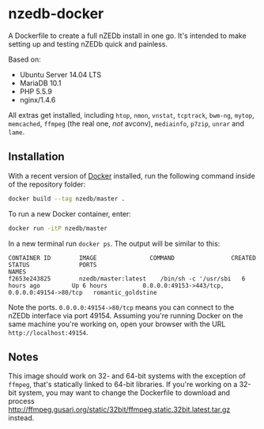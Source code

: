 # nzedb-docker

A Dockerfile to create a full nZEDb install in one go. It's intended to make setting up and testing nZEDb quick and painless.

Based on:

* Ubuntu Server 14.04 LTS
* MariaDB 10.1
* PHP 5.5.9
* nginx/1.4.6

All extras get installed, including `htop`, `nmon`, `vnstat`, `tcptrack`, `bwm-ng`, `mytop`, `memcached`, `ffmpeg` (the real one, *not* avconv), `mediainfo`, `p7zip`, `unrar` and `lame`.

## Installation

With a recent version of [Docker](https://www.docker.com) installed, run the following command inside of the repository folder:

```bash
docker build --tag nzedb/master .
```

To run a new Docker container, enter:

```bash
docker run -itP nzedb/master
```

In a new terminal run `docker ps`. The output will be similar to this:

```
CONTAINER ID        IMAGE               COMMAND                CREATED             STATUS              PORTS                                           NAMES
f2653e243825        nzedb/master:latest    /bin/sh -c '/usr/sbi   6 hours ago         Up 6 hours          0.0.0.0:49153->443/tcp, 0.0.0.0:49154->80/tcp   romantic_goldstine
```

Note the ports. `0.0.0.0:49154->80/tcp` means you can connect to the nZEDb interface via port 49154. Assuming you're running Docker on the same machine you're working on, open your browser with the URL `http://localhost:49154`.

## Notes

This image should work on 32- and 64-bit systems with the exception of `ffmpeg`, that's statically linked to 64-bit libraries. If you're working on a 32-bit system, you may want to change the Dockerfile to download and process <http://ffmpeg.gusari.org/static/32bit/ffmpeg.static.32bit.latest.tar.gz> instead.
